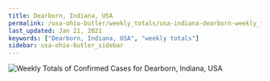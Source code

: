 ```yaml
---
title: Dearborn, Indiana, USA
permalink: /usa-ohio-butler/weekly_totals/usa-indiana-dearborn-weekly_totals.html
last_updated: Jan 21, 2021
keywords: ["Dearborn, Indiana, USA", "weekly totals"]
sidebar: usa-ohio-butler_sidebar
---
```


![Weekly Totals of Confirmed Cases for Dearborn, Indiana, USA](/covid_tracker/images/graphs/usa-indiana-dearborn-weekly_totals_graph.png)
